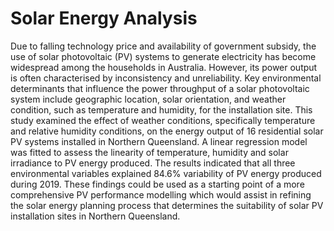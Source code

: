 # Solar Energy Analysis
Due to falling technology price and availability of government subsidy, the use of solar photovoltaic (PV) systems to generate electricity has become widespread among the households in Australia. However, its power output is often characterised by inconsistency and unreliability. Key environmental determinants that influence the power throughput of a solar photovoltaic system include geographic location, solar orientation, and weather condition, such as temperature and humidity, for the installation site. This study examined the effect of weather conditions, specifically temperature and relative humidity conditions, on the energy output of 16 residential solar PV systems installed in Northern Queensland. A linear regression model was fitted to assess the linearity of temperature, humidity and solar irradiance to PV energy produced. The results indicated that all three environmental variables explained 84.6% variability of PV energy produced during 2019. These findings could be used as a starting point of a more comprehensive PV performance modelling which would assist in refining the solar energy planning process that determines the suitability of solar PV installation sites in Northern Queensland.
